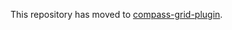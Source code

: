 This repository has moved to [compass-grid-plugin](https://github.com/heygrady/compass-grid-plugin).